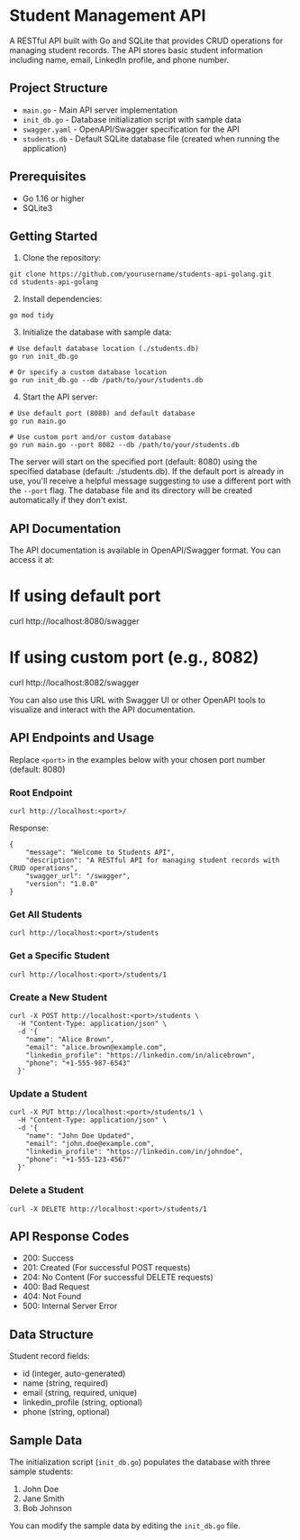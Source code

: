 # Student Management API

A RESTful API built with Go and SQLite that provides CRUD operations for managing student records. The API stores basic student information including name, email, LinkedIn profile, and phone number.

## Project Structure

- `main.go` - Main API server implementation
- `init_db.go` - Database initialization script with sample data
- `swagger.yaml` - OpenAPI/Swagger specification for the API
- `students.db` - Default SQLite database file (created when running the application)

## Prerequisites

- Go 1.16 or higher
- SQLite3

## Getting Started

1. Clone the repository:
``` 
git clone https://github.com/yourusername/students-api-golang.git
cd students-api-golang
```

2. Install dependencies:
``` 
go mod tidy
```

3. Initialize the database with sample data:
``` 
# Use default database location (./students.db)
go run init_db.go

# Or specify a custom database location
go run init_db.go --db /path/to/your/students.db
```

4. Start the API server:
``` 
# Use default port (8080) and default database
go run main.go

# Use custom port and/or custom database
go run main.go --port 8082 --db /path/to/your/students.db
```

The server will start on the specified port (default: 8080) using the specified database (default: ./students.db). 
If the default port is already in use, you'll receive a helpful message suggesting to use a different port with the `--port` flag.
The database file and its directory will be created automatically if they don't exist.

## API Documentation

The API documentation is available in OpenAPI/Swagger format. You can access it at:
# If using default port
curl http://localhost:8080/swagger

# If using custom port (e.g., 8082)
curl http://localhost:8082/swagger

You can also use this URL with Swagger UI or other OpenAPI tools to visualize and interact with the API documentation.

## API Endpoints and Usage

Replace `<port>` in the examples below with your chosen port number (default: 8080)

### Root Endpoint
``` 
curl http://localhost:<port>/
```

Response:
``` 
{
    "message": "Welcome to Students API",
    "description": "A RESTful API for managing student records with CRUD operations",
    "swagger_url": "/swagger",
    "version": "1.0.0"
}
```

### Get All Students
``` 
curl http://localhost:<port>/students
```

### Get a Specific Student
``` 
curl http://localhost:<port>/students/1
```

### Create a New Student
``` 
curl -X POST http://localhost:<port>/students \
  -H "Content-Type: application/json" \
  -d '{
    "name": "Alice Brown",
    "email": "alice.brown@example.com",
    "linkedin_profile": "https://linkedin.com/in/alicebrown",
    "phone": "+1-555-987-6543"
  }'
```

### Update a Student
``` 
curl -X PUT http://localhost:<port>/students/1 \
  -H "Content-Type: application/json" \
  -d '{
    "name": "John Doe Updated",
    "email": "john.doe@example.com",
    "linkedin_profile": "https://linkedin.com/in/johndoe",
    "phone": "+1-555-123-4567"
  }'
```

### Delete a Student
``` 
curl -X DELETE http://localhost:<port>/students/1
```

## API Response Codes

- 200: Success
- 201: Created (For successful POST requests)
- 204: No Content (For successful DELETE requests)
- 400: Bad Request
- 404: Not Found
- 500: Internal Server Error

## Data Structure

Student record fields:
- id (integer, auto-generated)
- name (string, required)
- email (string, required, unique)
- linkedin_profile (string, optional)
- phone (string, optional)

## Sample Data

The initialization script (`init_db.go`) populates the database with three sample students:
1. John Doe
2. Jane Smith
3. Bob Johnson

You can modify the sample data by editing the `init_db.go` file.
